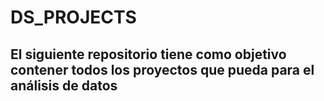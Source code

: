 # DS_PROJECTS

## El siguiente repositorio tiene como objetivo contener todos los proyectos que pueda para el análisis de datos
